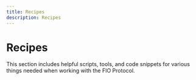 ```yaml
---
title: Recipes
description: Recipes
---
```


# Recipes

This section includes helpful scripts, tools, and code snippets for various things needed when working with the FIO Protocol.
